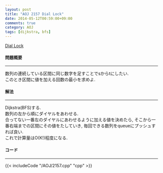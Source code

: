 ```yaml
---
layout: post
title: "AOJ 2157 Dial Lock"
date: 2014-05-12T00:59:00+09:00
comments: true
category: AOJ
tags: [dijkstra, bfs]
---
```


[Dial Lock](http://judge.u-aizu.ac.jp/onlinejudge/description.jsp?id=2157)

#### 問題概要

****

数列の連続している区間に同じ数字を足すことでsからtにしたい.  
このとき区間に値を加える回数の最小を求めよ.

#### 解法

****

Dijkstra(BFS)する.  
数列の左から順にダイヤルをあわせる.  
合ってない一番左のダイヤルにあわせるように加える値を決めたら, そこから一番右端までの区間にその値をたしていき, 毎回できる数列をqueueにプッシュすれば良い.  
これで計算量はO(K!)程度になる.  

#### コード

****

{{< includeCode "/AOJ/2157.cpp" "cpp" >}}

